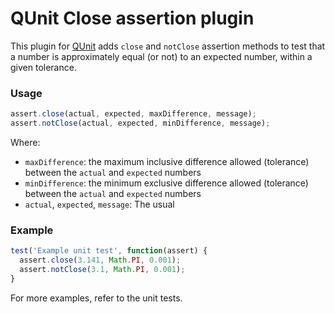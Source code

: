 # QUnit Close assertion plugin

This plugin for [QUnit](https://github.com/jquery/qunit) adds `close` and `notClose` assertion methods
to test that a number is approximately equal (or not) to an expected number, within a given tolerance.

### Usage ###

```js
assert.close(actual, expected, maxDifference, message);
assert.notClose(actual, expected, minDifference, message);
```

Where:
 - `maxDifference`: the maximum inclusive difference allowed (tolerance) between the `actual` and `expected` numbers
 - `minDifference`: the minimum exclusive difference allowed (tolerance) between the `actual` and `expected` numbers
 - `actual`, `expected`, `message`: The usual

### Example ###
```js
test('Example unit test', function(assert) {
  assert.close(3.141, Math.PI, 0.001);
  assert.notClose(3.1, Math.PI, 0.001);
}
```

For more examples, refer to the unit tests.